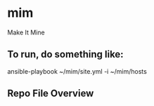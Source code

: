 # mim
Make It Mine

## To run, do something like:

ansible-playbook ~/mim/site.yml -i ~/mim/hosts 

## Repo File Overview

